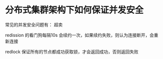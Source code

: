 # 分布式集群架构下如何保证并发安全

常见的并发安全问题有：
超卖

redission 的看门狗每隔10s 会续约一次，如果续约失败，则认为连接断开，会重新连接

redlock 保证所有的节点都成功获取锁，才会返回成功，否则返回失败

